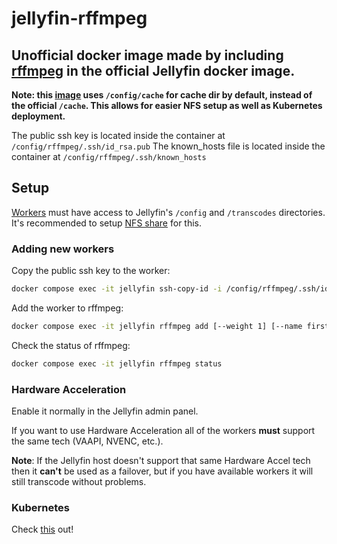 # jellyfin-rffmpeg

## Unofficial docker image made by including [rffmpeg](https://github.com/joshuaboniface/rffmpeg) in the official Jellyfin docker image.

**Note: this [image](https://github.com/aleksasiriski/jellyfin-rffmpeg/blob/master/Dockerfile#L36) uses `/config/cache` for cache dir by default, instead of the official `/cache`. This allows for easier NFS setup as well as Kubernetes deployment.**

The public ssh key is located inside the container at `/config/rffmpeg/.ssh/id_rsa.pub`
The known_hosts file is located inside the container at `/config/rffmpeg/.ssh/known_hosts`

## Setup

[Workers](https://github.com/aleksasiriski/rffmpeg-worker) must have access to Jellyfin's `/config` and `/transcodes` directories. It's recommended to setup [NFS share](https://github.com/aleksasiriski/jellyfin-rffmpeg/blob/master/docker-compose.example.yml) for this.

### Adding new workers

Copy the public ssh key to the worker:
```bash
docker compose exec -it jellyfin ssh-copy-id -i /config/rffmpeg/.ssh/id_rsa.pub <probably_root>@<worker_ip_address>
```

Add the worker to rffmpeg:
```bash
docker compose exec -it jellyfin rffmpeg add [--weight 1] [--name first_worker] <worker_ip_address>
```

Check the status of rffmpeg:

```bash
docker compose exec -it jellyfin rffmpeg status
```

### Hardware Acceleration

Enable it normally in the Jellyfin admin panel.

If you want to use Hardware Acceleration all of the workers **must** support the same tech (VAAPI, NVENC, etc.).

**Note**: If the Jellyfin host doesn't support that same Hardware Accel tech then it **can't** be used as a failover, but if you have available workers it will still transcode without problems.

### Kubernetes

Check [this](https://github.com/aleksasiriski/rffmpeg-worker) out!
